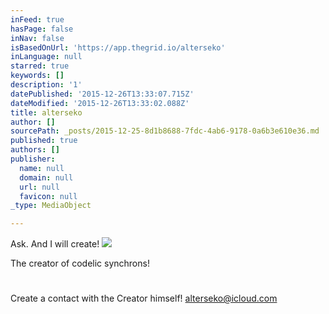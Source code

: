 ```yaml
---
inFeed: true
hasPage: false
inNav: false
isBasedOnUrl: 'https://app.thegrid.io/alterseko'
inLanguage: null
starred: true
keywords: []
description: '1'
datePublished: '2015-12-26T13:33:07.715Z'
dateModified: '2015-12-26T13:33:02.088Z'
title: alterseko
author: []
sourcePath: _posts/2015-12-25-8d1b8688-7fdc-4ab6-9178-0a6b3e610e36.md
published: true
authors: []
publisher:
  name: null
  domain: null
  url: null
  favicon: null
_type: MediaObject

---
```

Ask. And I will create!
![](https://s3-us-west-2.amazonaws.com/the-grid-img/p/5cde8e56540c974179ad7cd1a0e4b5b4ad1d1034.png)

The creator of codelic synchrons!

# 

Create a contact with the Creator himself! [alterseko@icloud.com][0]

[0]: mailto:alterseko@icloud.com